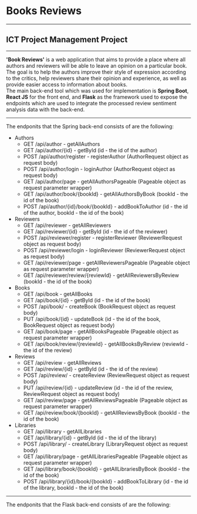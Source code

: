 # Books Reviews
--------------------------------
## ICT Project Management Project
--------------------------------
<b>'Book Reviews'</b> is a web application that aims to provide a place where all authors and reviewers will be able to leave an opinion on a particular book. The goal is to help the authors improve their style of expression according to the critics, help reviewers share their opinion and experience, as well as provide easier access to information about books.
<br/>
The main back-end tool which was used for implementation is <b>Spring Boot</b>, <b>React JS</b> for the front end, and 
<b>Flask</b> as the framework used to expose the endpoints which are used to integrate the processed review sentiment analysis data with the back-end.
<br/>

-----------------------

The endponits that the Spring back-end consists of are the following: <br/>
- Authors
  - GET /api/author - getAllAuthors
  - GET /api/author/{id} - getById (id - the id of the author)
  - POST /api/author/register - registerAuthor (AuthorRequest object as request body)
  - POST /api/author/login - loginAuthor (AuthorRequest object as request body)
  - GET /api/author/page - getAllAuthorsPageable (Pageable object as request parameter wrapper)
  - GET /api/author/book/{bookId} - getAllAuthorsByBook (bookId - the id of the book)
  - POST /api/author/{id}/book/{bookId} - addBookToAuthor (id - the id of the author, bookId - the id of the book)
- Reviewers
  - GET /api/reviewer - getAllReviewers
  - GET /api/reviewer/{id} - getById (id - the id of the reviewer)
  - POST /api/reviewer/register - registerReviewer (ReviewerRequest object as request body)
  - POST /api/reviewer/login - loginReviewer (ReviewerRequest object as request body)
  - GET /api/reviewer/page - getAllReviewersPageable (Pageable object as request parameter wrapper)
  - GET /api/reviewer/review/{reviewId} - getAllReviewersByReview (bookId - the id of the book)
- Books
  - GET /api/book - getAllBooks
  - GET /api/book/{id} - getById (id - the id of the book)
  - POST /api/book/ - createBook (BookRequest object as request body)
  - PUT /api/book/{id} - updateBook (id - the id of the book, BookRequest object as request body)
  - GET /api/book/page - getAllBooksPageable (Pageable object as request parameter wrapper)
  - GET /api/book/review/{reviewId} - getAllBooksByReview (reviewId - the id of the review)
- Reviews
  - GET /api/review - getAllReviews
  - GET /api/review/{id} - getById (id - the id of the review)
  - POST /api/review/ - createReview (ReviewRequest object as request body)
  - PUT /api/review/{id} - updateReview (id - the id of the review, ReviewRequest object as request body)
  - GET /api/review/page - getAllReviewsPageable (Pageable object as request parameter wrapper)
  - GET /api/review/book/{bookId} - getAllReviewsByBook (bookId - the id of the book)
- Libraries
  - GET /api/library - getAllLibraries
  - GET /api/library/{id} - getById (id - the id of the library)
  - POST /api/library/ - createLibrary (LibraryRequest object as request body)
  - GET /api/library/page - getAllLibrariesPageable (Pageable object as request parameter wrapper)
  - GET /api/library/book/{bookId} - getAllLibrariesByBook (bookId - the id of the book)
  - POST /api/library/{id}/book/{bookId} - addBookToLibrary (id - the id of the library, bookId - the id of the book)

-----------------------

The endponits that the Flask back-end consists of are the following: <br/>
